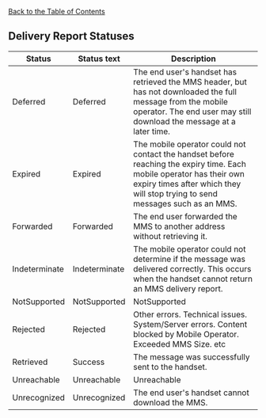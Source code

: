 [Back to the Table of Contents](/MM7/)

## Delivery Report Statuses

|Status|Status text|Description|
| --------------- | ---------------- | --------------------- |
|Deferred|Deferred|The end user's handset has retrieved the MMS header, but has not downloaded the full message from the mobile operator. The end user may still download the message at a later time.|
|Expired|Expired|The mobile operator could not contact the handset before reaching the expiry time. Each mobile operator has their own expiry times after which they will stop trying to send messages such as an MMS.|
|Forwarded|Forwarded|The end user forwarded the MMS to another address without retrieving it.|
|Indeterminate|Indeterminate|The mobile operator could not determine if the message was delivered correctly. This occurs when the handset cannot return an MMS delivery report.|
|NotSupported|NotSupported|NotSupported|
|Rejected|Rejected|Other errors. Technical issues. System/Server errors. Content blocked by Mobile Operator. Exceeded MMS Size. etc|
|Retrieved|Success|The message was successfully sent to the handset.|
|Unreachable|Unreachable|Unreachable|
|Unrecognized|Unrecognized|The end user's handset cannot download the MMS.|

